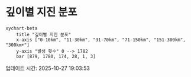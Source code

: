 # 깊이별 지진 분포

```mermaid
xychart-beta
    title "깊이별 지진 분포"
    x-axis ["0-10km", "11-30km", "31-70km", "71-150km", "151-300km", "300km+"]
    y-axis "발생 횟수" 0 --> 1782
    bar [879, 1780, 174, 28, 1, 3]
```

업데이트 시간: 2025-10-27 19:03:53
